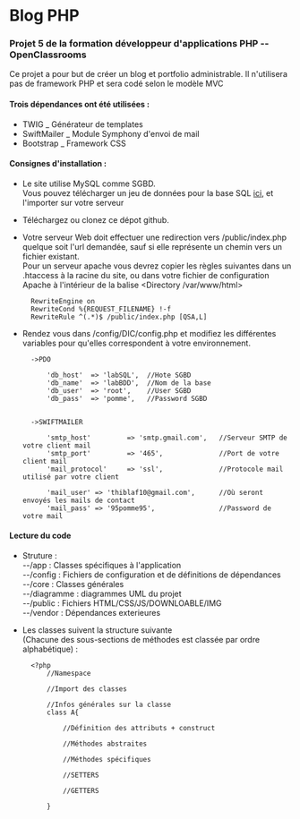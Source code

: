 # Blog PHP   
### Projet 5 de la formation développeur d'applications PHP -- OpenClassrooms

Ce projet a pour but de créer un blog et portfolio administrable. 
Il n'utilisera pas de framework PHP et sera codé selon le modèle MVC

#### Trois dépendances ont été utilisées :
- TWIG           _ Générateur de templates  
- SwiftMailer    _ Module Symphony d'envoi de mail 
- Bootstrap      _ Framework CSS

#### Consignes d'installation : 

- Le site utilise MySQL comme SGBD.  
  Vous pouvez télécharger un jeu de données pour la base SQL [ici](https://sysmod-web.fr/download/db_sysweb.sql), et l'importer sur votre serveur
- Téléchargez ou clonez ce dépot github.   
- Votre serveur Web doit effectuer une redirection vers /public/index.php quelque soit l'url demandée, sauf si elle représente un chemin vers un fichier existant.   
  Pour un serveur apache vous devrez copier les règles suivantes dans un .htaccess à la racine du site, ou dans votre fichier de configuration Apache à l'intérieur de la balise <Directory /var/www/html>
  
        RewriteEngine on
        RewriteCond %{REQUEST_FILENAME} !-f
        RewriteRule ^(.*)$ /public/index.php [QSA,L]
        
  
       
- Rendez vous dans /config/DIC/config.php et modifiez les différentes variables pour qu'elles correspondent à votre environnement.  

        ->PDO
        
            'db_host'  => 'labSQL',  //Hote SGBD
            'db_name'  => 'labBDD',  //Nom de la base
            'db_user'  => 'root',    //User SGBD
            'db_pass'  => 'pomme',   //Password SGBD
            
        
        ->SWIFTMAILER
        
            'smtp_host'         => 'smtp.gmail.com',   //Serveur SMTP de votre client mail
            'smtp_port'         => '465',              //Port de votre client mail
            'mail_protocol'     => 'ssl',              //Protocole mail utilisé par votre client
            
            'mail_user' => 'thiblaf10@gmail.com',      //Où seront envoyés les mails de contact
            'mail_pass' => '95pomme95',                //Password de votre mail
        
#### Lecture du code

- Struture :   
--/app : Classes spécifiques à l'application   
--/config : Fichiers de configuration et de définitions de dépendances   
--/core : Classes générales   
--/diagramme : diagrammes UML du projet   
--/public : Fichiers HTML/CSS/JS/DOWNLOABLE/IMG   
--/vendor : Dépendances exterieures

- Les classes suivent la structure suivante   
 (Chacune des sous-sections de méthodes est classée par ordre alphabétique) :

        <?php 
            //Namespace
            
            //Import des classes
            
            //Infos générales sur la classe
            class A{
                
                //Définition des attributs + construct
                
                //Méthodes abstraites
                
                //Méthodes spécifiques
                
                //SETTERS
                
                //GETTERS
                
            }
